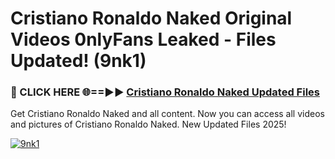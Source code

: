 # Cristiano Ronaldo Naked Original Videos 0nlyFans Leaked - Files Updated! (9nk1)

<h3>🔴 CLICK HERE 🌐==►► <a href="https://tinyurl.com/up5wt9bj" rel="nofollow">Cristiano Ronaldo Naked Updated Files</a></h3>

Get Cristiano Ronaldo Naked and all content. Now you can access all videos and pictures of Cristiano Ronaldo Naked. New Updated Files 2025!

[![9nk1](https://i.imgur.com/ABiUzMV.gif)](https://tinyurl.com/up5wt9bj)
